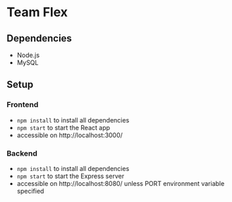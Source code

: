 # Team Flex

## Dependencies
- Node.js
- MySQL

## Setup

### Frontend
- `npm install` to install all dependencies
- `npm start` to start the React app
- accessible on http://localhost:3000/

### Backend
- `npm install` to install all dependencies
- `npm start` to start the Express server
- accessible on http://localhost:8080/ unless PORT environment variable specified
